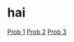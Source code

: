 # hai
[Prob 1](https://github.com/PannDev/belajar_cpp/blob/main/Schematics_NPCJ_2023/pdf/bilangan-pisi-revisi.jpg)
[Prob 2](https://github.com/PannDev/belajar_cpp/blob/main/Schematics_NPCJ_2023/pdf/Segitiga.jpg)
[Prob 3](https://github.com/PannDev/belajar_cpp/blob/main/Schematics_NPCJ_2023/pdf/penjumlahan-fix.jpg)